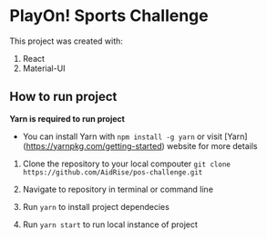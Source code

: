 # PlayOn! Sports Challenge

This project was created with:

1. React
2. Material-UI

## How to run project

**Yarn is required to run project**
- You can install Yarn with `npm install -g yarn` or visit [Yarn] (https://yarnpkg.com/getting-started) website for more details

1. Clone the repository to your local compouter
`git clone https://github.com/AidRise/pos-challenge.git`

2. Navigate to repository in terminal or command line

3. Run `yarn` to install project dependecies

4. Run `yarn start` to run local instance of project